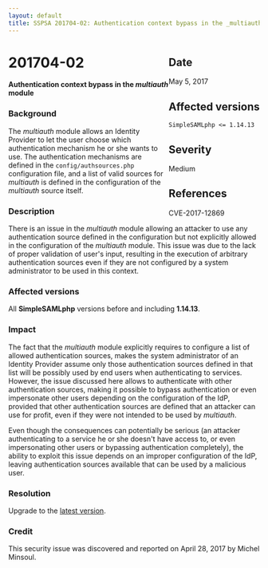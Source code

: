```yaml
---
layout: default
title: SSPSA 201704-02: Authentication context bypass in the _multiauth_ module
---
```


<aside><div class="sidebar-warning" style="float: right;">
<h2>Date</h2>
May 5, 2017
<h2>Affected versions</h2>
<code>SimpleSAMLphp <= 1.14.13</code>
<h2>Severity</h2>
Medium
<h2>References</h2>
CVE-2017-12869
</div></aside>

# 201704-02

**Authentication context bypass in the _multiauth_ module**

### Background

The _multiauth_ module allows an Identity Provider to let the user choose which authentication mechanism he or she wants
to use. The authentication mechanisms are defined in the `config/authsources.php` configuration file, and a list of
valid sources for _multiauth_ is defined in the configuration of the _multiauth_ source itself.

### Description

There is an issue in the _multiauth_ module allowing an attacker to use any authentication source defined in the
configuration but not explicitly allowed in the configuration of the _multiauth_ module. This issue was due to the lack
of proper validation of user's input, resulting in the execution of arbitrary authentication sources even if they are
not configured by a system administrator to be used in this context.

### Affected versions

All **SimpleSAMLphp** versions before and including **1.14.13**.

### Impact

The fact that the _multiauth_ module explicitly requires to configure a list of allowed authentication sources, makes
the system administrator of an Identity Provider assume only those authentication sources defined in that list will
be possibly used by end users when authenticating to services. However, the issue discussed here allows to authenticate
with other authentication sources, making it possible to bypass authentication or even impersonate other users depending
on the configuration of the IdP, provided that other authentication sources are defined that an attacker can use for
profit, even if they were not intended to be used by _multiauth_.

Even though the consequences can potentially be serious (an attacker authenticating to a service he or she doesn't have
access to, or even impersonating other users or bypassing authentication completely), the ability to exploit this issue
depends on an improper configuration of the IdP, leaving authentication sources available that can be used by a
malicious user.

### Resolution

Upgrade to the [latest version](/download).

### Credit

This security issue was discovered and reported on April 28, 2017 by Michel Minsoul.